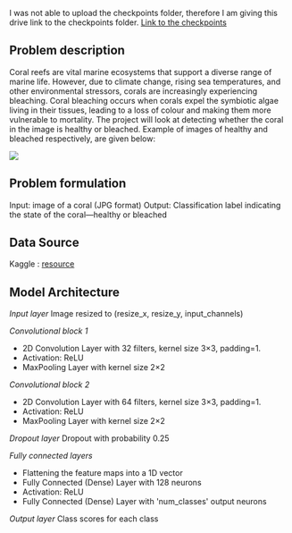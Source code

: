 I was not able to upload the checkpoints folder, therefore I am giving this drive link to the checkpoints folder. 
[Link to the checkpoints](https://drive.google.com/drive/folders/1-filKxL8PxL5myJqNL2Ke5U6gwtEjHH_?usp=drive_link)

## Problem description

Coral reefs are vital marine ecosystems that support a diverse range of marine life. However, due to climate change, rising sea temperatures, and other environmental stressors, corals are increasingly experiencing bleaching. Coral bleaching occurs when corals expel the symbiotic algae living in their tissues, leading to a loss of colour and making them more vulnerable to mortality. The project will look at detecting whether the coral in the image is healthy or bleached. Example of images of healthy and bleached respectively, are given below:

![](https://lh7-rt.googleusercontent.com/docsz/AD_4nXenPrqxT93_s6pGE4NvQQL-P6bkUG5vNoSXlHhsjcxYTciimCVoJOJW6tqDbpRb-sCNdWB6ydVfbQbTq3vc8TbudBYdaCsduntHXrkBptrUkDn0W8uxXaPHc282PE2YIi2BPz7lvw?key=EN8yFe6t2s2Aew0NvTTxiIAN)

## Problem formulation

Input: image of a coral (JPG format)
Output: Classification label indicating the state of the coral—healthy or bleached

## Data Source

Kaggle : [resource](https://www.kaggle.com/datasets/vencerlanz09/healthy-and-bleached-corals-image-classification)

## Model Architecture

*Input layer*
Image resized to (resize_x, resize_y, input_channels)

*Convolutional block 1*
- 2D Convolution Layer with 32 filters, kernel size 3×3, padding=1.
- Activation: ReLU
- MaxPooling Layer with kernel size 2×2

*Convolutional block 2*
- 2D Convolution Layer with 64 filters, kernel size 3×3, padding=1.
- Activation: ReLU
- MaxPooling Layer with kernel size 2×2

*Dropout layer*
Dropout with probability 0.25

*Fully connected layers*
- Flattening the feature maps into a 1D vector
- Fully Connected (Dense) Layer with 128 neurons
- Activation: ReLU
- Fully Connected (Dense) Layer with 'num_classes' output neurons

*Output layer*
Class scores for each class



